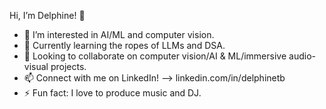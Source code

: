 Hi, I’m Delphine! 👋
- 👀 I’m interested in AI/ML and computer vision.
- 🌱 Currently learning the ropes of LLMs and DSA.
- 💞️ Looking to collaborate on computer vision/AI & ML/immersive audio-visual projects.
- 📫 Connect with me on LinkedIn! --> linkedin.com/in/delphinetb
- ⚡ Fun fact: I love to produce music and DJ.

<!---
dtaibeau/dtaibeau is a ✨ special ✨ repository because its `README.md` (this file) appears on your GitHub profile.
You can click the Preview link to take a look at your changes.
--->
